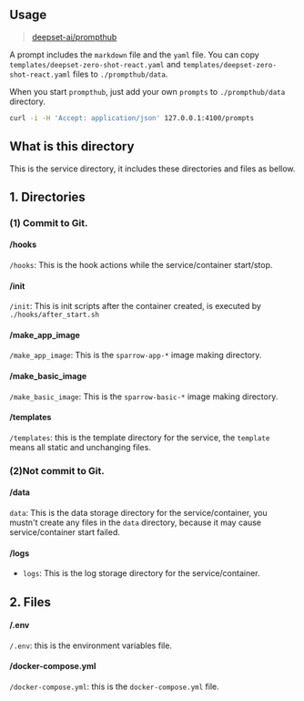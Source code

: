 ## Usage

> [deepset-ai/prompthub](https://github.com/deepset-ai/prompthub)

A prompt includes the ```markdown``` file and the ```yaml``` file. You can copy ```templates/deepset-zero-shot-react.yaml``` and ```templates/deepset-zero-shot-react.yaml``` files to ```./prompthub/data```.

When you start ```prompthub```, just add your own ```prompts``` to ```./prompthub/data``` directory. 

```bash
curl -i -H 'Accept: application/json' 127.0.0.1:4100/prompts
```

## What is this directory
This is the service directory, it includes these directories and files as bellow.

## 1. Directories

### (1) Commit to Git.

#### /hooks

```/hooks```: This is the hook actions while the service/container start/stop.

#### /init

```/init```: This is init scripts after the container created, is executed by ```./hooks/after_start.sh```

#### /make_app_image
```/make_app_image```: This is the ```sparrow-app-*``` image making directory.

#### /make_basic_image
```/make_basic_image```: This is the ```sparrow-basic-*``` image making directory.

#### /templates
```/templates```: this is the template directory for the service, the ```template``` means all static and unchanging files.

### (2)Not commit to Git.

#### /data
```data```: This is the data storage directory for the service/container, you mustn't create any files in the ```data``` directory, because it may cause service/container start failed.

#### /logs
- ```logs```: This is the log storage directory for the service/container.

## 2. Files

#### /.env
```/.env```: this is the environment variables file.

#### /docker-compose.yml
```/docker-compose.yml```: this is the ```docker-compose.yml``` file.


